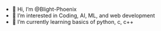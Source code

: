 - 👋 Hi, I’m @Blight-Phoenix
- 👀 I’m interested in Coding, AI, ML, and web development
- 🌱 I’m currently learning basics of python, c, c++


<!---
Blight-Phoenix/Blight-Phoenix is a ✨ special ✨ repository because its `README.md` (this file) appears on your GitHub profile.
You can click the Preview link to take a look at your changes.
--->
